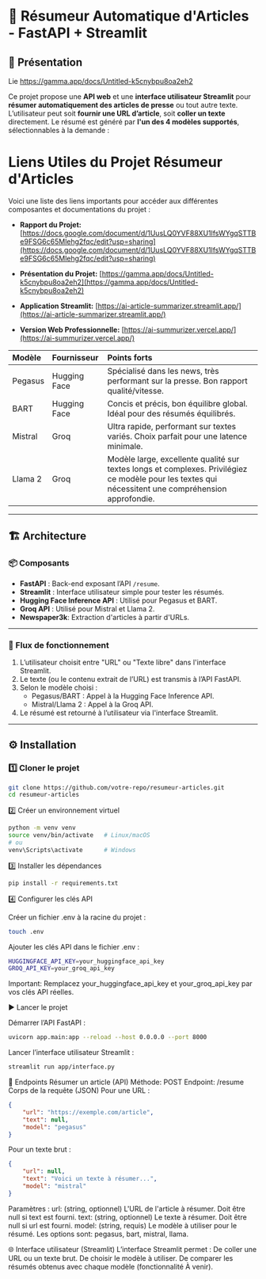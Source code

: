 # 📰 Résumeur Automatique d'Articles - FastAPI + Streamlit

## 🚀 Présentation

Lie
https://gamma.app/docs/Untitled-k5cnybpu8oa2eh2


Ce projet propose une **API web** et une **interface utilisateur Streamlit** pour **résumer automatiquement des articles de presse** ou tout autre texte. L’utilisateur peut soit **fournir une URL d’article**, soit **coller un texte** directement. Le résumé est généré par **l'un des 4 modèles supportés**, sélectionnables à la demande :

# Liens Utiles du Projet Résumeur d'Articles

Voici une liste des liens importants pour accéder aux différentes composantes et documentations du projet :

*   **Rapport du Projet:** [https://docs.google.com/document/d/1UusLQ0YVF88XU1lfsWYgqSTTBe9FSG6c65Mlehg2fqc/edit?usp=sharing](https://docs.google.com/document/d/1UusLQ0YVF88XU1lfsWYgqSTTBe9FSG6c65Mlehg2fqc/edit?usp=sharing)

*   **Présentation du Projet:** [https://gamma.app/docs/Untitled-k5cnybpu8oa2eh2](https://gamma.app/docs/Untitled-k5cnybpu8oa2eh2)

*   **Application Streamlit:** [https://ai-article-summarizer.streamlit.app/](https://ai-article-summarizer.streamlit.app/)

*   **Version Web Professionnelle:** [https://ai-summurizer.vercel.app/](https://ai-summurizer.vercel.app/)

| Modèle    | Fournisseur   | Points forts                                                                                                                                                                                |
| :-------- | :------------ | :------------------------------------------------------------------------------------------------------------------------------------------------------------------------------------------ |
| Pegasus   | Hugging Face  | Spécialisé dans les news, très performant sur la presse.  Bon rapport qualité/vitesse.                                                                                                           |
| BART      | Hugging Face  | Concis et précis, bon équilibre global.  Idéal pour des résumés équilibrés.                                                                                                                |
| Mistral   | Groq          | Ultra rapide, performant sur textes variés.  Choix parfait pour une latence minimale.                                                                                                     |
| Llama 2   | Groq          | Modèle large, excellente qualité sur textes longs et complexes.  Privilégiez ce modèle pour les textes qui nécessitent une compréhension approfondie.                                    |

---

## 🏗️ Architecture

### 📦 Composants

- **FastAPI** : Back-end exposant l’API `/resume`.
- **Streamlit** : Interface utilisateur simple pour tester les résumés.
- **Hugging Face Inference API** : Utilisé pour Pegasus et BART.
- **Groq API** : Utilisé pour Mistral et Llama 2.
- **Newspaper3k**: Extraction d'articles à partir d'URLs.

---

### 🔗 Flux de fonctionnement

1. L’utilisateur choisit entre "URL" ou "Texte libre" dans l'interface Streamlit.
2. Le texte (ou le contenu extrait de l’URL) est transmis à l’API FastAPI.
3. Selon le modèle choisi :
    - Pegasus/BART : Appel à la Hugging Face Inference API.
    - Mistral/Llama 2 : Appel à la Groq API.
4. Le résumé est retourné à l’utilisateur via l'interface Streamlit.

---

## ⚙️ Installation

### 1️⃣ Cloner le projet

```bash
git clone https://github.com/votre-repo/resumeur-articles.git
cd resumeur-articles
```

2️⃣ Créer un environnement virtuel
```bash
python -m venv venv
source venv/bin/activate   # Linux/macOS
# ou
venv\Scripts\activate      # Windows
```


3️⃣ Installer les dépendances
```bash
pip install -r requirements.txt
```

4️⃣ Configurer les clés API

Créer un fichier .env à la racine du projet :
```bash
touch .env
```
Ajouter les clés API dans le fichier .env :

```bash
HUGGINGFACE_API_KEY=your_huggingface_api_key
GROQ_API_KEY=your_groq_api_key
```

Important: Remplacez your_huggingface_api_key et your_groq_api_key par vos clés API réelles.


▶️ Lancer le projet

Démarrer l’API FastAPI :
```bash
uvicorn app.main:app --reload --host 0.0.0.0 --port 8000
```

Lancer l’interface utilisateur Streamlit :
```bash
streamlit run app/interface.py
```

📡 Endpoints
Résumer un article (API)
Méthode: POST
Endpoint: /resume
Corps de la requête (JSON)
Pour une URL :
```json
{
    "url": "https://exemple.com/article",
    "text": null,
    "model": "pegasus"
}
```
Pour un texte brut :
```json
{
    "url": null,
    "text": "Voici un texte à résumer...",
    "model": "mistral"
}
```

Paramètres :
url: (string, optionnel) L'URL de l'article à résumer. Doit être null si text est fourni.
text: (string, optionnel) Le texte à résumer. Doit être null si url est fourni.
model: (string, requis) Le modèle à utiliser pour le résumé. Les options sont: pegasus, bart, mistral, llama.


🌐 Interface utilisateur (Streamlit)
L’interface Streamlit permet :
De coller une URL ou un texte brut.
De choisir le modèle à utiliser.
De comparer les résumés obtenus avec chaque modèle (fonctionnalité À venir).



